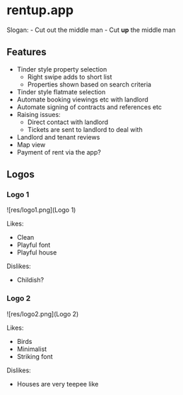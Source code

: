 # rentup.app

Slogan:
    - Cut out the middle man
    - Cut **up** the middle man

## Features
- Tinder style property selection
    - Right swipe adds to short list
    - Properties shown based on search criteria
- Tinder style flatmate selection
- Automate booking viewings etc with landlord
- Automate signing of contracts and references etc
- Raising issues:
    - Direct contact with landlord
    - Tickets are sent to landlord to deal with
- Landlord and tenant reviews
- Map view
- Payment of rent via the app?

## Logos
### Logo 1

![res/logo1.png](Logo 1)

Likes:
- Clean
- Playful font
- Playful house

Dislikes:
- Childish?

### Logo 2
![res/logo2.png](Logo 2)

Likes:
- Birds
- Minimalist
- Striking font

Dislikes:
- Houses are very teepee like
